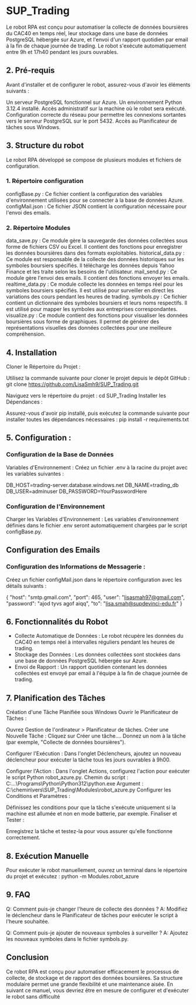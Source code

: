# SUP_Trading
Le robot RPA est conçu pour automatiser la collecte de données boursières du CAC40 en temps réel, leur stockage dans une base de données PostgreSQL hébergée sur Azure, et l'envoi d'un rapport quotidien par email à la fin de chaque journée de trading. Le robot s'exécute automatiquement entre 9h et 17h40 pendant les jours ouvrables.

## 2. Pré-requis
Avant d'installer et de configurer le robot, assurez-vous d'avoir les éléments suivants :

Un serveur PostgreSQL fonctionnel sur Azure.
Un environnement Python 3.12.4 installé.
Accès administratif sur la machine où le robot sera exécuté.
Configuration correcte du réseau pour permettre les connexions sortantes vers le serveur PostgreSQL sur le port 5432.
Accès au Planificateur de tâches sous Windows.

## 3. Structure du robot
Le robot RPA développé se compose de plusieurs modules et fichiers de configuration. 

### 1. Répertoire configuration
configBase.py : Ce fichier contient la configuration des variables d'environnement utilisées pour se connecter à la base de données Azure. 
configMail.json : Ce fichier JSON contient la configuration nécessaire pour l'envoi des emails. 

### 2. Répertoire Modules
data_save.py : Ce module gère la sauvegarde des données collectées sous forme de fichiers CSV ou Excel. Il contient des fonctions pour enregistrer les données boursières dans des formats exploitables.
historical_data.py : Ce module est responsable de la collecte des données historiques sur les symboles boursiers spécifiés. Il télécharge les données depuis Yahoo Finance et les traite selon les besoins de l'utilisateur.
mail_send.py : Ce module gère l'envoi des emails. Il contient des fonctions envoyer les emails.
realtime_data.py : Ce module collecte les données en temps réel pour les symboles boursiers spécifiés. Il est utilisé pour surveiller en direct les variations des cours pendant les heures de trading.
symbols.py : Ce fichier contient un dictionnaire des symboles boursiers et leurs noms respectifs. Il est utilisé pour mapper les symboles aux entreprises correspondantes.
visualize.py : Ce module contient des fonctions pour visualiser les données boursières sous forme de graphiques. Il permet de générer des représentations visuelles des données collectées pour une meilleure compréhension.

## 4. Installation
Cloner le Répertoire du Projet :

Utilisez la commande suivante pour cloner le projet depuis le dépôt GitHub :
git clone https://github.com/LisaSmh9/SUP_Trading.git

Naviguez vers le répertoire du projet :
cd SUP_Trading
Installer les Dépendances :

Assurez-vous d'avoir pip installé, puis exécutez la commande suivante pour installer toutes les dépendances nécessaires :
pip install -r requirements.txt

## 5. Configuration :
### Configuration de la Base de Données
Variables d'Environnement :
Créez un fichier .env à la racine du projet avec les variables suivantes :

DB_HOST=trading-server.database.windows.net
DB_NAME=trading_db
DB_USER=adminuser
DB_PASSWORD=YourPasswordHere


### Configuration de l'Environnement
Charger les Variables d'Environnement :
Les variables d'environnement définies dans le fichier .env seront automatiquement chargées par le script configBase.py.


## Configuration des Emails
### Configuration des Informations de Messagerie :
Créez un fichier configMail.json dans le répertoire configuration avec les détails suivants :

{
    "host": "smtp.gmail.com",
    "port": 465,
    "user": "lisasmah97@gmail.com",
    "password": "ajod tyvs agof aiqq",
    "to": "lisa.smah@supdevinci-edu.fr"
}

## 6. Fonctionnalités du Robot
- Collecte Automatique de Données : Le robot récupère les données du CAC40 en temps réel à intervalles réguliers pendant les heures de trading.
- Stockage des Données : Les données collectées sont stockées dans une base de données PostgreSQL hébergée sur Azure.
- Envoi de Rapport : Un rapport quotidien contenant les données collectées est envoyé par email à l'équipe à la fin de chaque journée de trading.


## 7. Planification des Tâches
Création d'une Tâche Planifiée sous Windows
Ouvrir le Planificateur de Tâches :

Ouvrez Gestion de l'ordinateur > Planificateur de tâches.
Créer une Nouvelle Tâche :
Cliquez sur Créer une tâche....
Donnez un nom à la tâche (par exemple, "Collecte de données boursières").

Configurer l'Exécution :
Dans l'onglet Déclencheurs, ajoutez un nouveau déclencheur pour exécuter la tâche tous les jours ouvrables à 9h00.

Configurer l'Action :
Dans l'onglet Actions, configurez l'action pour exécuter le script Python robot_azure.py.
Chemin du script :
C:\...\Programs\Python\Python312\python.exe
Argument :
C:\chemin\vers\SUP_Trading\Modules\robot_azure.py
Configurer les Conditions et Paramètres :

Définissez les conditions pour que la tâche s'exécute uniquement si la machine est allumée et non en mode batterie, par exemple.
Finaliser et Tester :

Enregistrez la tâche et testez-la pour vous assurer qu'elle fonctionne correctement.

## 8. Exécution Manuelle
Pour exécuter le robot manuellement, ouvrez un terminal dans le répertoire du projet et exécutez :
python -m Modules.robot_azure

## 9. FAQ
Q: Comment puis-je changer l'heure de collecte des données ?
A: Modifiez le déclencheur dans le Planificateur de tâches pour exécuter le script à l'heure souhaitée.

Q: Comment puis-je ajouter de nouveaux symboles à surveiller ?
A: Ajoutez les nouveaux symboles dans le fichier symbols.py.

## Conclusion
Ce robot RPA est conçu pour automatiser efficacement le processus de collecte, de stockage et de rapport des données boursières. Sa structure modulaire permet une grande flexibilité et une maintenance aisée. En suivant ce manuel, vous devriez être en mesure de configurer et d'exécuter le robot sans difficulté